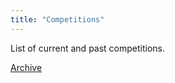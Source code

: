 ```yaml
---
title: "Competitions"
---
```


List of current and past competitions.

[Archive](/en/competitions/archives/)
